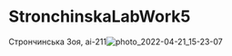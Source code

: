 # StronchinskaLabWork5
Стрончинська Зоя, аі-211![photo_2022-04-21_15-23-07](https://user-images.githubusercontent.com/101995633/164457167-5f034edf-6663-4e47-ab8c-ed47f643edf6.jpg)
